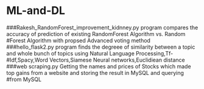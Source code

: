 # ML-and-DL
###Rakesh_RandomForest_improvement_kidnney.py program compares the accuracy of prediction of existing RandomForest Algorithm vs. Random    #Forest Algorithm with propsed Advanced voting method  
###hello_flask2.py program finds the degreee of similarity between a topic and whole bunch of topics using Natural Language Processing,Tf-#Idf,Spacy,Word Vectors,Siamese Neural networks,Euclidiean distance
###web scraping.py Getting the names and prices of Stocks which made top gains from a website and storing the result in MySQL and querying #from MySQL
